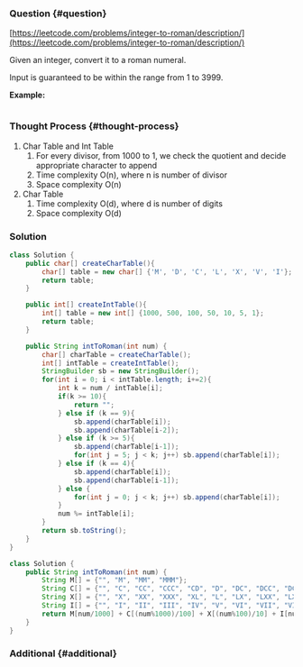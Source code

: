 ### Question {#question}

[https://leetcode.com/problems/integer-to-roman/description/](https://leetcode.com/problems/integer-to-roman/description/)

Given an integer, convert it to a roman numeral.

Input is guaranteed to be within the range from 1 to 3999.

**Example:**

```

```

### Thought Process {#thought-process}

1. Char Table and Int Table
   1. For every divisor, from 1000 to 1, we check the quotient and decide appropriate character to append
   2. Time complexity O\(n\), where n is number of divisor
   3. Space complexity O\(n\)
2. Char Table
   1. Time complexity O\(d\), where d is number of digits
   2. Space complexity O\(d\)

### Solution

```java
class Solution {
    public char[] createCharTable(){
        char[] table = new char[] {'M', 'D', 'C', 'L', 'X', 'V', 'I'};
        return table;
    }

    public int[] createIntTable(){
        int[] table = new int[] {1000, 500, 100, 50, 10, 5, 1};
        return table;
    }

    public String intToRoman(int num) {
        char[] charTable = createCharTable();
        int[] intTable = createIntTable();
        StringBuilder sb = new StringBuilder();
        for(int i = 0; i < intTable.length; i+=2){
            int k = num / intTable[i];
            if(k >= 10){
                return "";
            } else if (k == 9){
                sb.append(charTable[i]);
                sb.append(charTable[i-2]);
            } else if (k >= 5){
                sb.append(charTable[i-1]);
                for(int j = 5; j < k; j++) sb.append(charTable[i]);
            } else if (k == 4){
                sb.append(charTable[i]);
                sb.append(charTable[i-1]);
            } else {
                for(int j = 0; j < k; j++) sb.append(charTable[i]);
            }
            num %= intTable[i];
        }
        return sb.toString();
    }
}
```

```java
class Solution {
    public String intToRoman(int num) {
        String M[] = {"", "M", "MM", "MMM"};
        String C[] = {"", "C", "CC", "CCC", "CD", "D", "DC", "DCC", "DCCC", "CM"};
        String X[] = {"", "X", "XX", "XXX", "XL", "L", "LX", "LXX", "LXXX", "XC"};
        String I[] = {"", "I", "II", "III", "IV", "V", "VI", "VII", "VIII", "IX"};
        return M[num/1000] + C[(num%1000)/100] + X[(num%100)/10] + I[num%10];
    }
}
```

### Additional {#additional}



